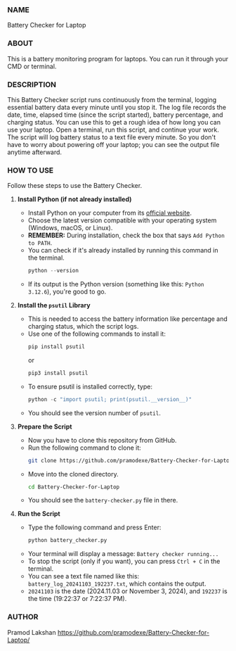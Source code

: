 ### NAME
Battery Checker for Laptop

### ABOUT
This is a battery monitoring program for laptops. You can run it through your CMD or terminal.

### DESCRIPTION
This Battery Checker script runs continuously from the terminal, logging essential battery data every minute until you stop it. The log file records the date, time, elapsed time (since the script started), battery percentage, and charging status. You can use this to get a rough idea of how long you can use your laptop. Open a terminal, run this script, and continue your work. The script will log battery status to a text file every minute. So you don't have to worry about powering off your laptop; you can see the output file anytime afterward.

### HOW TO USE
Follow these steps to use the Battery Checker.

1. **Install Python (if not already installed)**
    - Install Python on your computer from its [official website](https://www.python.org/downloads/).
    - Choose the latest version compatible with your operating system (Windows, macOS, or Linux).
    - **REMEMBER:** During installation, check the box that says `Add Python to PATH`.
    - You can check if it's already installed by running this command in the terminal.
      ```python
      python --version
      ```
    - If its output is the Python version (something like this: `Python 3.12.6`), you're good to go.

2. **Install the `psutil` Library**
   - This is needed to access the battery information like percentage and charging status, which the script logs.
   - Use one of the following commands to install it:
     ```python
     pip install psutil
     ```
     or
     ```python
     pip3 install psutil
     ```
   - To ensure psutil is installed correctly, type:
     ```python
     python -c "import psutil; print(psutil.__version__)"
     ```
   - You should see the version number of `psutil`.

3. **Prepare the Script**
    - Now you have to clone this repository from GitHub.
    - Run the following command to clone it:
      ```bash
      git clone https://github.com/pramodexe/Battery-Checker-for-Laptop
      ```
    - Move into the cloned directory.
      ```bash
      cd Battery-Checker-for-Laptop
      ```
    - You should see the `battery-checker.py` file in there.

4. **Run the Script**
    - Type the following command and press Enter:
      ```python
      python battery_checker.py
      ```
    - Your terminal will display a message: `Battery checker running...`
    - To stop the script (only if you want), you can press `Ctrl + C` in the terminal.
    - You can see a text file named like this: `battery_log_20241103_192237.txt`, which contains the output.
    - `20241103` is the date (2024.11.03 or November 3, 2024), and `192237` is the time (19:22:37 or 7:22:37 PM).

### AUTHOR
Pramod Lakshan https://github.com/pramodexe/Battery-Checker-for-Laptop/

